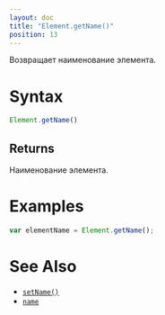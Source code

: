 ```yaml
---
layout: doc
title: "Element.getName()"
position: 13
---
```


Возвращает наименование элемента.

# Syntax

```js
Element.getName()
```

## Returns

Наименование элемента.

# Examples

```js
var elementName = Element.getName();
```

# See Also

* [`setName()`](../Element.setName/)
* [`name`](../Element.name/)
